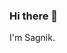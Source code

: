 ### Hi there 👋

I'm Sagnik.
<!--
**Sagnik-SB/Sagnik-SB** is a ✨ _special_ ✨ repository because its `README.md` (this file) appears on your GitHub profile.

Here are some ideas to get you started:

- 🔭 I’m currently working on ...
- 🌱 I’m currently learning ...
- 👯 I’m looking to collaborate on ...
- 🤔 I’m looking for help with ...
- 💬 Ask me about ...
- 📫 How to reach me: sagnikbasak28@gmail.com...
- 😄 Pronouns: ...
- ⚡ Fun fact: ...
-->
